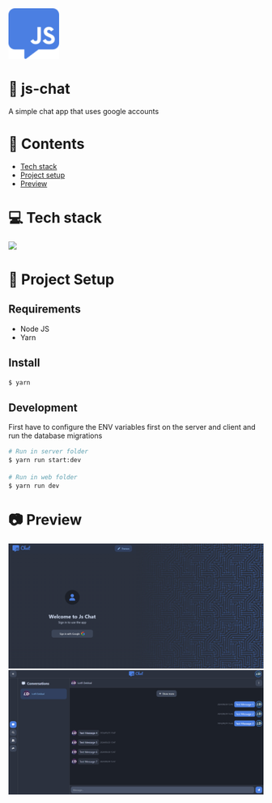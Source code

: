 <img height="100px" width="100px" src="https://github.com/devlotfi/js-chat/blob/main/github-assets/logo.svg">

# 📜 js-chat
A simple chat app that uses google accounts

# 📌 Contents
- [Tech stack](#-tech-stack)
- [Project setup](#-project-setup)
- [Preview](#-preview)

# 💻 Tech stack
<img src="https://skillicons.dev/icons?i=html,css,typescript,tailwind,react,nodejs,nest,postgres,redis,prisma,socket.io&perline=5" />

# 📂 Project Setup

## Requirements
- Node JS
- Yarn

## Install

```bash
$ yarn
```

## Development

First have to configure the ENV variables first on the server and client and run the database migrations

```bash
# Run in server folder
$ yarn run start:dev

# Run in web folder
$ yarn run dev
```

# 📷 Preview

<img src="https://github.com/devlotfi/js-chat/blob/main/github-assets/preview-1.png">
<img src="https://github.com/devlotfi/js-chat/blob/main/github-assets/preview-2.png">
